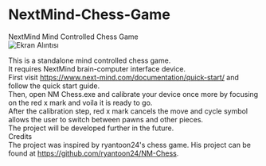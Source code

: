 # NextMind-Chess-Game
NextMind Mind Controlled Chess Game  
![Ekran Alıntısı](https://user-images.githubusercontent.com/87468948/167263831-367b739a-fd4b-4d24-86da-9994a69df19c.PNG)

This is a standalone mind controlled chess game.  
It requires NextMind brain-computer interface device.  
First visit https://www.next-mind.com/documentation/quick-start/ and follow the quick start guide.  
Then, open NM Chess.exe and calibrate your device once more by focusing on the red x mark and voila it is ready to go.  
After the calibration step, red x mark cancels the move and cycle symbol allows the user to switch between pawns and other pieces.  
The project will be developed further in the future.  
Credits  
The project was inspired by ryantoon24's chess game. His project can be found at https://github.com/ryantoon24/NM-Chess.
